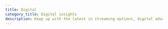 ```yaml
---
title: Digital
category_title: Digital insights
description: Keep up with the latest in streaming options, digital advertising and search engine marketing.
---
```

